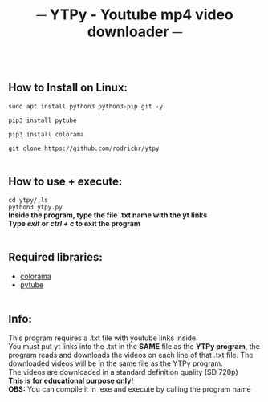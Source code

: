 <h1 align="center">─ YTPy - Youtube mp4 video downloader ─</h1>

</br> </br>

## How to Install on Linux:

`sudo apt install python3 python3-pip git -y` </br>

`pip3 install pytube` </br>

`pip3 install colorama` </br>

`git clone https://github.com/rodricbr/ytpy` </br> </br>

## How to use + execute:

`cd ytpy/;ls` </br>
`python3 ytpy.py` </br>
**Inside the program, type the file .txt name with the yt links** </br>
**Type *exit* or *ctrl + c* to exit the program** </br> </br>

## Required libraries: </br>
- [colorama](https://pypi.org/project/colorama/) </br>
- [pytube](https://pypi.org/project/pytube/) </br> </br>

## Info:

This program requires a .txt file with youtube links inside. </br>
You must put yt links into the .txt in the **SAME** file as the **YTPy program**, the program reads and downloads the videos on each line of that .txt file. The downloaded videos will be in the same file as the YTPy program. </br>
The videos are downloaded in a standard definition quality (SD 720p) </br>
**This is for educational purpose only!** </br>
**OBS:** You can compile it in .exe and execute by calling the program name </br>
